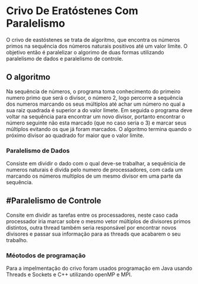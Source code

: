 # Crivo De Eratóstenes Com Paralelismo
O crivo de eastóstenes se trata de algoritmo, que encontra os números primos na sequência dos números naturais positivos até um valor limite. O objetivo então é paralelizar o algorimo de duas formas utilizando paralelismo de dados e paralelismo de controle.

## O algoritmo 
Na sequência de números, o programa toma conhecimento do primeiro numero primo que será o divisor, o número 2, logo percorre a sequência dos numeros marcando os seus múltiplos até achar um número no qual a sua raiz quadrada é superior a do valor limete. Em seguida o programa deve voltar na sequência para encontrar um novo divisor, portanto encontrar o número seguinte não esta marcado (que no caso seria o 3) e marcar seus múltiplos evitando os que já foram marcados. O algoritmo termina quando o próximo divisor ao quadrado for maior que o valor limite.

### Paralelismo de Dados
Consiste em dividir o dado com o qual deve-se trabalhar, a sequênicia de numeros naturais é divida pelo numero de processadores, com cada um marcando os números multiplos de um mesmo divisor em uma parte da sequência.

## #Paralelismo de Controle
Consite em dividir as tarefas entre os processadores, neste caso cada processador iria marcar sobre o mesmo vetor múltiplos de divisores primos distintos, outra thread também seria responsável por encontrar novos divisores e passar sua informação para as threads que acabarem o seu trabalho.

### Méotodos de programação
Para a impelmentação do crivo foram usados programação em Java usando Threads e Sockets e C++ utilizando openMP e MPI.

